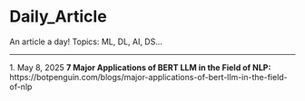 # Daily_Article
An article a day! Topics: ML, DL, AI, DS...
<hr>
1. May 8, 2025  <b>7 Major Applications of BERT LLM in the Field of NLP:</b> https://botpenguin.com/blogs/major-applications-of-bert-llm-in-the-field-of-nlp
